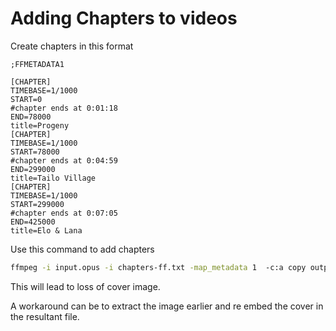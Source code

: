 # Adding Chapters to videos

Create chapters in this format

```
;FFMETADATA1

[CHAPTER]
TIMEBASE=1/1000
START=0
#chapter ends at 0:01:18
END=78000
title=Progeny
[CHAPTER]
TIMEBASE=1/1000
START=78000
#chapter ends at 0:04:59
END=299000
title=Tailo Village
[CHAPTER]
TIMEBASE=1/1000
START=299000
#chapter ends at 0:07:05
END=425000
title=Elo & Lana
```

Use this command to add chapters

```bash
ffmpeg -i input.opus -i chapters-ff.txt -map_metadata 1  -c:a copy output_with_chapters.opus
```

This will lead to loss of cover image.

A workaround can be to extract the image earlier and re embed the cover in the resultant file.